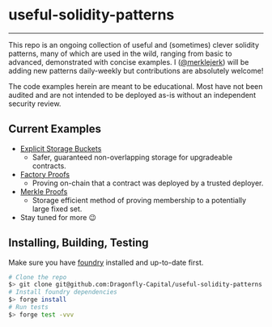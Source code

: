 # useful-solidity-patterns
---
This repo is an ongoing collection of useful and (sometimes) clever solidity patterns, many of which are used in the wild, ranging from basic to advanced, demonstrated with concise examples. I ([@merklejerk](https://github.com/merklejerk)) will be adding new patterns daily-weekly but contributions are absolutely welcome!

The code examples herein are meant to be educational. Most have not been audited and are not intended to be deployed as-is without an independent security review.

## Current Examples
- [Explicit Storage Buckets](./examples/explicit-storage-buckets)
    - Safer, guaranteed non-overlapping storage for upgradeable contracts.
- [Factory Proofs](./examples/factory-proofs)
    - Proving on-chain that a contract was deployed by a trusted deployer.
- [Merkle Proofs](./examples/merkle-proofs)
    - Storage efficient method of proving membership to a potentially large fixed set.
- Stay tuned for more 😉

## Installing, Building, Testing

Make sure you have [foundry](https://book.getfoundry.sh/getting-started/installation) installed and up-to-date first.

```bash
# Clone the repo
$> git clone git@github.com:Dragonfly-Capital/useful-solidity-patterns.git
# Install foundry dependencies
$> forge install
# Run tests
$> forge test -vvv
```
